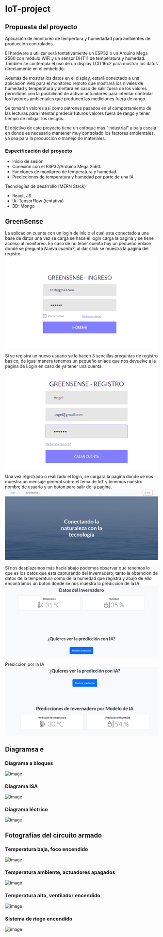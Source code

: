 # IoT-project

## Propuesta del proyecto

Aplicación de monitoreo de tempertura y humedadad para ambientes de producción controlados.

El hardware a utilizar será tentativamente un ESP32 o un Arduino Mega 2560 con módulo WiFi y un sensor DHT11 de temperatura y humedad. También se contempla el uso de un display LCD 16x2 para mostrar los datos directamente en el embebido.

Además de mostrar los datos en el display, estará conectado a una aplicación web para el monitoreo remoto que mostrará los niveles de humedad y temperatura y alertará en caso de salir fuera de los valores permitidos con la posibilidad de activar actuadores para intentar controlar los factores ambientales que producen las mediciones fuera de rango. 

Se tomarán valores así como patrones pasados en el comportamiento de las lecturas para intentar predecir futuros valores fuera de rango y tener tiempo de mitigar los riesgos.

El objetivo de este proyecto tiene un enfoque más "industrial" a baja escala en donde es necesario mantener muy controlado los factores ambientales, ya sea para la producción o manejo de materiales.

### Especificación del proyecto
- Inicio de sesión
- Conexion con el ESP32/Arduino Mega 2560.
- Funciones de monitoreo de temperatura y humedad.
- Predicciones de temperatura y humedad por parte de una IA

Tecnologías de desarrollo (MERN Stack)
- React, JS
- IA: TensorFlow (tentativa)
- BD: Mongo

## GreenSense

La aplicacion cuenta con un login de inicio el cual esta conectado a una base de datos
una vez se carga se hace el login carga la pagina y se tiene acceso al monitoreo. En
caso de no tener cuenta hay un pequeño enlace donde se pregunta *Nueva cuenta?*, al dar
click se muestra la pagina del registro.
![Login Page](./github/github-image1.png)

Si se registra un nuevo usuario se le hacen 3 sencillas preguntas de registro basico, de
igual manera tenemos un pequeño enlace que nos devuelve a la pagina de Login en caso de 
ya tener una cuenta.
![Register Page](./github/github-image2.png)

Una vez registrado o realizado el login, se cargara la pagina donde se nos muestra un mensaje
general sobre el tema de IoT y tenemos nuestro nombre de usuario y un boton para salir de
la pagina.
![Sensor Page](./github/github-image3.png)

Si nos desplazamos más hacia abajo podemos observar que tenemos lo que es los datos que esta 
capturando del invernadero; tanto la obtencion de datos de la temperatura como de la humedad
que registra y abajo de ello encontramos un boton donde se nos muestra la prediccion de la IA.
![Datas part](./github/github-image4.png)

Prediccion por la IA
![IA prediction](./github/github-image5.png)

## Diagramsa e

### Diagrama a bloques
![image](https://github.com/slaeiko/IoT-project/assets/101062165/56ffedf3-434b-4480-9b7e-04c4b6a1c726)

### Diagrama ISA
![image](https://github.com/slaeiko/IoT-project/assets/101062165/127c3261-8100-46af-9989-17837e53014f)

### Diagrama léctrico
![image](https://github.com/slaeiko/IoT-project/assets/101062165/ba367dd1-4aad-4ef5-8993-2e60586267e4)

## Fotografías del circuito armado

### Temperatura baja, foco encendido
![image](https://github.com/slaeiko/IoT-project/assets/101062165/ed9a1f21-6699-4235-b276-f240b1408935)

### Temperatura ambiente, actuadores apagados
![image](https://github.com/slaeiko/IoT-project/assets/101062165/fb10a8b2-d90b-43a6-a188-d50d7ebdda26)

### Temperatura alta, ventilador encendido
![image](https://github.com/slaeiko/IoT-project/assets/101062165/6c71e3c1-624d-4818-8dd2-c26534f62c4a)

### Sistema de riego encendido
![image](https://github.com/slaeiko/IoT-project/assets/101062165/0ae8b123-d1ef-4eea-b966-12c33b6e23fd)


